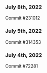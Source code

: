 ### July 8th, 2022

Commit #231012

### July 5th, 2022

Commit #314353


### July 4th, 2022

Commit #72281
